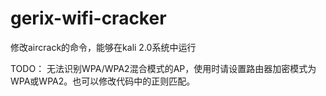 # gerix-wifi-cracker

修改aircrack的命令，能够在kali 2.0系统中运行

TODO：
无法识别WPA/WPA2混合模式的AP，使用时请设置路由器加密模式为WPA或WPA2。也可以修改代码中的正则匹配。